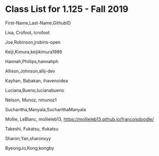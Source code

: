 # Class List for 1.125 - Fall 2019
First-Name,Last-Name,GithubID

Lisa, Crofoot, lcrofoot

Joe,Robinson,jrobins-open

Keiji,Kimura,keijikimura1986

Hannah,Phillips,hannahph

Allison,Johnson,allij-dev

Kayhan, Babakan, ihavenoidea

Luciana,Bueno,lucianabueno

Nelson, Munoz, nmunoz1

Sucharitha,Manyala,SucharithaManyala

Mollie, LeBlanc, mollieleb13, https://mollieleb13.github.io/francoisdoodle/

Takeshi, Fukatsu, tfukatsu

Sharon,Yan,sharonxyy

ByeongJo,Kong,kongby

